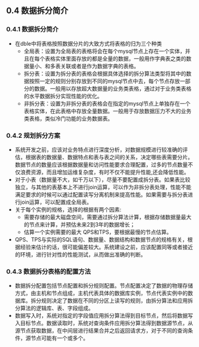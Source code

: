 ## 0.4 数据拆分简介  
### 0.4.1 数据拆分简介  
+ 在dble中将表格按照数据分片的大致方式将表格的归为三个种类
  - 全局表：设置为全局表的表格将会在每个mysql节点上存在一个实体，并且在每个表格实体里面存放的都是全量的数据，一般用作字典表之类的数据量小、和多表关联或者是作为数据字典的表格。
  - 拆分表：设置为拆分表的表格会根据具体选择的拆分算法类型将其中的数据按照一定的规则分别存放到不同的mysql节点中去，每个节点存放一部分的数据。一般用以存放超大数据量的业务类表格，通过对于业务类表格的水平数据拆分实现性能的优化。
  - 非拆分表：设置为非拆分表的表格会在指定的mysql节点上单独存在一个表格实体，在此表格中存放全量数据。一般用于存放数据压力不大的业务类表格，类似冷门功能的业务数据表。  

### 0.4.2 规划拆分方案
+ 系统开发之前，应该对业务特点进行深度分析，对数据规模进行较准确的评估，根据表的数据量、数据特点和表与表之间的关系，决定哪些表需要分片。数据节点的数量应该根据数据量和访问性能要求合理配置，过多的节点数量不仅浪费资源，而且增加运维复杂度，有时不仅不能提升性能,还会降低性能。
+ 对于小表（数据量不大，如千万以下），尽量不要配置成拆分表。如果表比较独立，与其他的表基本上不进行join运算，可以作为非拆分表处理，性能不能满足要求的时候可以通过配置读写分离机制来提高性能。如果需要与拆分表进行join运算，可以配置成全局表。
+ 关于每个实例的规格，选择的根据有两个因素:
  - 需要存储的最大磁盘空间，需要通过拆分算法计算，根据存储数据量最大的节点来计算，并预估未来2到3年的数据增长；
  - 估算一个实例需要的最大 QPS和TPS，要根据最慢的节点估算。
+ QPS、TPS与实际的SQL语句、数据量、数据结构和数据节点的规格有关，根据经验来估计的话，很可能偏差较大。系统建设之前，应该配置同等或者接近的环境，进行针对性的性能测试，从而做出准确的判断。  

### 0.4.3 数据拆分表格的配置方法
+ 数据拆分配置包括节点配置和拆分规则配置。节点配置决定了数据的物理存储方式，由主机和节点组成，主机代表具体的数据库实例，节点代表实例中的数据库。拆分规则决定了数据在不同的分区上读写的规则，由拆分算法和应用拆分算法的逻辑库、表、字段组成。
+ 数据写入时，系统对指定的字段值应用拆分算法得到目标节点，然后将数据写入目标节点。数据读取时，系统对查询条件应用拆分算法得到数据源节点，从源节点获取数据，在中间层进行结果合并之后返回请求方，对于不同的查询条件，源节点可能有一个或多个。  

